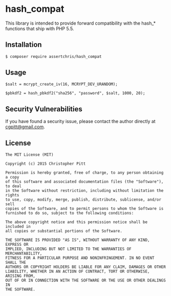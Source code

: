 # hash_compat

This library is intended to provide forward compatibility with the hash_* functions that ship with PHP 5.5.

## Installation

```sh
$ composer require assertchris/hash_compat
```

## Usage

```
$salt = mcrypt_create_iv(16, MCRYPT_DEV_URANDOM);

$pbkdf2 = hash_pbkdf2("sha256", "password", $salt, 1000, 20);
```

## Security Vulnerabilities

If you have found a security issue, please contact the author directly at [cgpitt@gmail.com](mailto:cgpitt@gmail.com).

## License

```
The MIT License (MIT)

Copyright (c) 2015 Christopher Pitt

Permission is hereby granted, free of charge, to any person obtaining a copy
of this software and associated documentation files (the "Software"), to deal
in the Software without restriction, including without limitation the rights
to use, copy, modify, merge, publish, distribute, sublicense, and/or sell
copies of the Software, and to permit persons to whom the Software is
furnished to do so, subject to the following conditions:

The above copyright notice and this permission notice shall be included in
all copies or substantial portions of the Software.

THE SOFTWARE IS PROVIDED "AS IS", WITHOUT WARRANTY OF ANY KIND, EXPRESS OR
IMPLIED, INCLUDING BUT NOT LIMITED TO THE WARRANTIES OF MERCHANTABILITY,
FITNESS FOR A PARTICULAR PURPOSE AND NONINFRINGEMENT. IN NO EVENT SHALL THE
AUTHORS OR COPYRIGHT HOLDERS BE LIABLE FOR ANY CLAIM, DAMAGES OR OTHER
LIABILITY, WHETHER IN AN ACTION OF CONTRACT, TORT OR OTHERWISE, ARISING FROM,
OUT OF OR IN CONNECTION WITH THE SOFTWARE OR THE USE OR OTHER DEALINGS IN
THE SOFTWARE.
```
